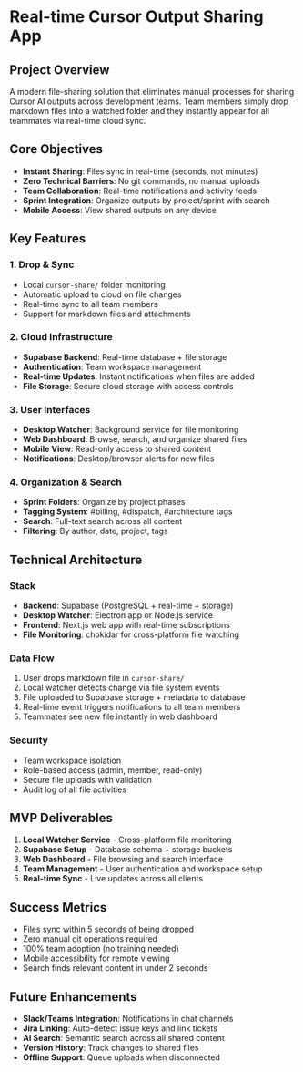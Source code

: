 # Real-time Cursor Output Sharing App

## Project Overview
A modern file-sharing solution that eliminates manual processes for sharing Cursor AI outputs across development teams. Team members simply drop markdown files into a watched folder and they instantly appear for all teammates via real-time cloud sync.

## Core Objectives
- **Instant Sharing**: Files sync in real-time (seconds, not minutes)
- **Zero Technical Barriers**: No git commands, no manual uploads
- **Team Collaboration**: Real-time notifications and activity feeds
- **Sprint Integration**: Organize outputs by project/sprint with search
- **Mobile Access**: View shared outputs on any device

## Key Features

### 1. Drop & Sync
- Local `cursor-share/` folder monitoring
- Automatic upload to cloud on file changes
- Real-time sync to all team members
- Support for markdown files and attachments

### 2. Cloud Infrastructure
- **Supabase Backend**: Real-time database + file storage
- **Authentication**: Team workspace management
- **Real-time Updates**: Instant notifications when files are added
- **File Storage**: Secure cloud storage with access controls

### 3. User Interfaces
- **Desktop Watcher**: Background service for file monitoring
- **Web Dashboard**: Browse, search, and organize shared files
- **Mobile View**: Read-only access to shared content
- **Notifications**: Desktop/browser alerts for new files

### 4. Organization & Search
- **Sprint Folders**: Organize by project phases
- **Tagging System**: #billing, #dispatch, #architecture tags
- **Search**: Full-text search across all content
- **Filtering**: By author, date, project, tags

## Technical Architecture

### Stack
- **Backend**: Supabase (PostgreSQL + real-time + storage)
- **Desktop Watcher**: Electron app or Node.js service
- **Frontend**: Next.js web app with real-time subscriptions
- **File Monitoring**: chokidar for cross-platform file watching

### Data Flow
1. User drops markdown file in `cursor-share/`
2. Local watcher detects change via file system events
3. File uploaded to Supabase storage + metadata to database
4. Real-time event triggers notifications to all team members
5. Teammates see new file instantly in web dashboard

### Security
- Team workspace isolation
- Role-based access (admin, member, read-only)
- Secure file uploads with validation
- Audit log of all file activities

## MVP Deliverables
1. **Local Watcher Service** - Cross-platform file monitoring
2. **Supabase Setup** - Database schema + storage buckets
3. **Web Dashboard** - File browsing and search interface
4. **Team Management** - User authentication and workspace setup
5. **Real-time Sync** - Live updates across all clients

## Success Metrics
- Files sync within 5 seconds of being dropped
- Zero manual git operations required
- 100% team adoption (no training needed)
- Mobile accessibility for remote viewing
- Search finds relevant content in under 2 seconds

## Future Enhancements
- **Slack/Teams Integration**: Notifications in chat channels
- **Jira Linking**: Auto-detect issue keys and link tickets
- **AI Search**: Semantic search across all shared content
- **Version History**: Track changes to shared files
- **Offline Support**: Queue uploads when disconnected
